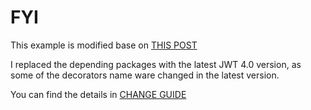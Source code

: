 # FYI

This example is modified base on [THIS POST](https://codeburst.io/jwt-authorization-in-flask-c63c1acf4eeb)

I replaced the depending packages with the latest JWT 4.0 version, as some of the decorators name ware changed in the latest version.

You can find the details in [CHANGE GUIDE](https://flask-jwt-extended.readthedocs.io/en/stable/v4_upgrade_guide/)
